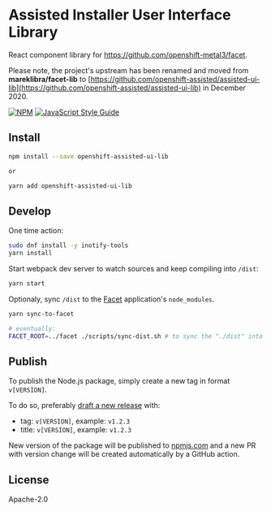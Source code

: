 # Assisted Installer User Interface Library

React component library for https://github.com/openshift-metal3/facet.

Please note, the project's upstream has been renamed and moved from **mareklibra/facet-lib** to [https://github.com/openshift-assisted/assisted-ui-lib](https://github.com/openshift-assisted/assisted-ui-lib) in December 2020.

>

[![NPM](https://img.shields.io/npm/v/openshift-assisted-ui-lib.svg)](https://www.npmjs.com/package/openshift-assisted-ui-lib)
[![JavaScript Style Guide](https://img.shields.io/badge/code_style-standard-brightgreen.svg)](https://standardjs.com)

## Install

```bash
npm install --save openshift-assisted-ui-lib

or

yarn add openshift-assisted-ui-lib
```

## Develop

One time action:

```bash
sudo dnf install -y inotify-tools
yarn install
```

Start webpack dev server to watch sources and keep compiling into `/dist`:

```bash
yarn start
```

Optionaly, sync `/dist` to the [Facet](https://github.com/openshift-metal3/facet) application's
`node_modules`.

```bash
yarn sync-to-facet

# eventually:
FACET_ROOT=../facet ./scripts/sync-dist.sh # to sync the "./dist" into facet's node_modules
```

## Publish

To publish the Node.js package, simply create a new tag in format `v[VERSION]`.

To do so, preferably [draft a new release](https://github.com/openshift-assisted/assisted-ui-lib/releases/new)
with:

- tag: `v[VERSION]`, example: `v1.2.3`
- title: `v[VERSION]`, example: `v1.2.3`

New version of the package will be published to [npmjs.com](https://www.npmjs.com/package/openshift-assisted-ui-lib)
and a new PR with version change will be created automatically by a GitHub action.

## License

Apache-2.0
